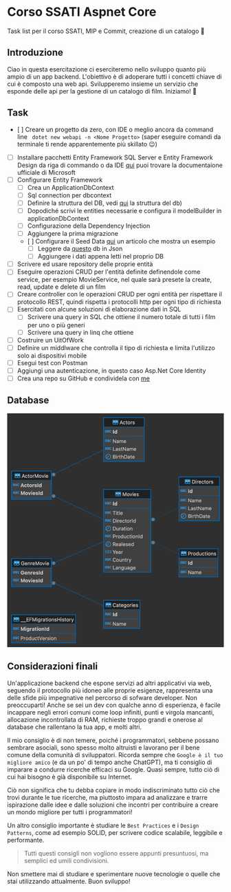 # Corso SSATI Aspnet Core
Task list per il corso SSATI, MIP e Commit, creazione di un catalogo 🎥

## Introduzione
Ciao in questa esercitazione ci eserciteremo nello sviluppo quanto più ampio di un app backend. L'obiettivo è di adoperare tutti i concetti chiave di cui è composto una web api. Svilupperemo insieme un servizio che esponde delle api per la gestione di un catalogo di film. Iniziamo! 🚀

## Task
- [ ] Creare un progetto da zero, con IDE o meglio ancora da command line ` dotet new webapi -n <Nome Progetto>` (saper eseguire comandi da terminale ti rende apparentemente più skillato 😉)
- [ ] Installare pacchetti Entity Framework SQL Server e Entity Framework Design da riga di commando o da IDE [qui](https://learn.microsoft.com/it-it/aspnet/core/data/ef-mvc/intro?view=aspnetcore-8.0) puoi trovare la documentaione ufficiale di Microsoft
- [ ] Configurare Entity Framework
    - [ ] Crea un ApplicationDbContext
    - [ ] Sql connection per dbcontext
    - [ ] Definire la struttura del DB, vedi [qui](#Database) la struttura del db)
    - [ ] Dopodiché scrivi le entities necessarie e configura il modelBuilder in applicationDbContext
    - [ ] Configurazione della Dependency Injection 
    - [ ] Aggiungere la prima migrazione
    - [ ] Configurare il Seed Data [qui](https://www.learnentityframeworkcore.com/migrations/seeding) un articolo che mostra un esempio
      - [ ] Leggere da [questo](https://github.com/erik-sytnyk/movies-list/blob/master/db.json) db in Json
      - [ ] Aggiungere i dati appena letti nel proprio DB
- [ ] Scrivere ed usare repository delle proprie entità
- [ ] Eseguire operazioni CRUD per l'entità definite definendole come service, per esempio MovieService, nel quale sarà presete la create, read, update e delete di un film
- [ ] Creare controller con le operazioni CRUD per ogni entità per rispettare il protocollo REST, quindi rispetta i protocolli http per ogni tipo di richiesta
- [ ] Esercitati con alcune soluzioni di elaborazione dati in SQL
  - [ ] Scrivere una query in SQL che ottiene il numero totale di tutti i film per uno o più generi
  - [ ] Scrivere una query in linq che ottiene 
- [ ] Costruire un UitOfWork
- [ ] Definire un middlware che controlla il tipo di richiesta e limita l'utilizzo solo ai dispositivi mobile
- [ ] Esegui test con Postman
- [ ] Aggiungi una autenticazione, in questo caso Asp.Net Core Identity
- [ ] Crea una repo su GitHub e condividela con [me](https://github.com/giovamuge)

## Database
![Movie DB Diagram](TestDB-movie-dbo.png)

## Considerazioni finali

Un'applicazione backend che espone servizi ad altri applicativi via web, seguendo il protocollo più idoneo alle proprie esigenze, rappresenta una delle sfide più impegnative nel percorso di sofware developer. Non preoccuparti! Anche se sei un dev con qualche anno di esperienza, è facile incappare negli errori comuni come loop infiniti, punti e virgola mancanti, allocazione incontrollata di RAM, richieste troppo grandi e onerose al database che rallentano la tua app, e molti altri.

Il mio consiglio è di non temere, poiché i programmatori, sebbene possano sembrare asociali, sono spesso molto altruisti e lavorano per il bene comune della comunità di sviluppatori. Ricorda sempre che `Google è il tuo migliore amico` (e da un po' di tempo anche ChatGPT), ma ti consiglio di imparare a condurre ricerche efficaci su Google. Quasi sempre, tutto ciò di cui hai bisogno è già disponibile su Internet.

Ciò non significa che tu debba copiare in modo indiscriminato tutto ciò che trovi durante le tue ricerche, ma piuttosto impara ad analizzare e trarre ispirazione dalle idee e dalle soluzioni che incontri per contribuire a creare un mondo migliore per tutti i programmatori!

Un altro consiglio importante è studiare le `Best Practices` e i `Design Patterns`, come ad esempio SOLID, per scrivere codice scalabile, leggibile e performante. 

> Tutti questi consigli non vogliono essere appunti presuntuosi, ma semplici ed umili condivisioni.

Non smettere mai di studiare e sperimentare nuove tecnologie o quelle che stai utilizzando attualmente. Buon sviluppo!
